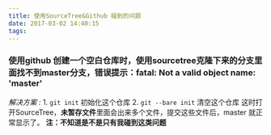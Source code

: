 ```yaml
---
title: 使用SourceTree&Github 碰到的问题
date: 2017-03-02 14:40:15
tags:
---
```

### 使用github 创建一个空白仓库时，使用sourcetree克隆下来的分支里面找不到master分支，错误提示：fatal: Not a valid object name: 'master'
*解决方案 :*
	1. `git init`  初始化这个仓库
	2. `git --bare init`  清空这个仓库
这时打开SourceTree，**未暂存文件**里面会出来多个文件，提交这些文件后，master 就正常显示了。
**注：不知道是不是只有我碰到这类问题**
